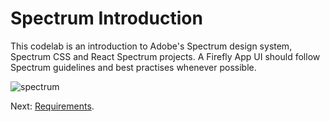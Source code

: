 # Spectrum Introduction

This codelab is an introduction to Adobe's Spectrum design system, Spectrum CSS and React Spectrum projects. 
A Firefly App UI should follow Spectrum guidelines and best practises whenever possible.

![spectrum](https://spectrum.adobe.com/static/images/spectrum_illustration_desktop@2x.png)

Next: [Requirements](/lessons/requirements.md).
